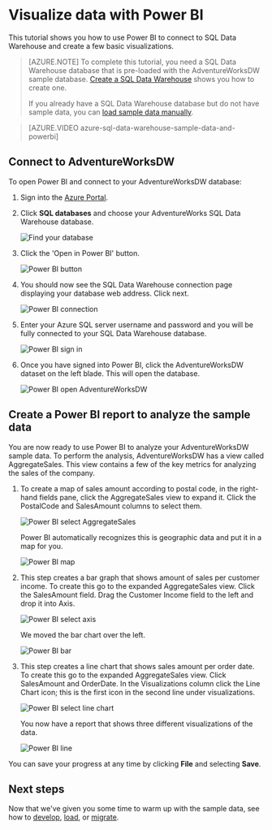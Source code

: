 <properties
   pageTitle="Visualize SQL Data Warehouse data with Power BI | Microsoft Azure"
   description="Visualize SQL Data Warehouse data with Power BI"
   services="sql-data-warehouse"
   documentationCenter="NA"
   authors="lodipalm"
   manager="barbkess"
   editor=""/>

<tags
   ms.service="sql-data-warehouse"
   ms.devlang="NA"
   ms.topic="get-started-article"
   ms.tgt_pltfrm="NA"
   ms.workload="data-services"
   ms.date="01/07/2016"
   ms.author="lodipalm;barbkess;sonyama"/>

# Visualize data with Power BI

This tutorial shows you how to use Power BI to connect to SQL Data Warehouse and create a few basic visualizations.

> [AZURE.NOTE] To complete this tutorial, you need a SQL Data Warehouse database that is pre-loaded with the AdventureWorksDW sample database. [Create a SQL Data Warehouse](sql-data-warehouse-get-started-provision.md) shows you how to create one. 
> 
> If you already have a SQL Data Warehouse database but do not have sample data, you can [load sample data manually][].

> [AZURE.VIDEO azure-sql-data-warehouse-sample-data-and-powerbi]

## Connect to AdventureWorksDW

To open Power BI and connect to your AdventureWorksDW database:

1. Sign into the [Azure Portal][].
2. Click **SQL databases** and choose your AdventureWorks SQL Data Warehouse database. 

    ![Find your database][1]

3. Click the 'Open in Power BI' button.

    ![Power BI button][2]

4. You should now see the SQL Data Warehouse connection page displaying your database web address. Click next.

    ![Power BI connection][3]

6. Enter your Azure SQL server username and password and you will be fully connected to your SQL Data Warehouse database. 

    ![Power BI sign in][4]

1. Once you have signed into Power BI, click the AdventureWorksDW dataset on the left blade. This will open the database. 

    ![Power BI open AdventureWorksDW][5]



## Create a Power BI report to analyze the sample data

You are now ready to use Power BI to analyze your AdventureWorksDW sample data. To perform the analysis, AdventureWorksDW has a view called AggregateSales. This view contains a few of the key metrics for analyzing the sales of the company. 

1. To create a map of sales amount according to postal code, in the right-hand fields pane, click the AggregateSales view to expand it. Click the PostalCode and SalesAmount columns to select them. 

    ![Power BI select AggregateSales][6] 

    Power BI automatically recognizes this is geographic data and put it in a map for you.

    ![Power BI map][7]

2. This step creates a bar graph that shows amount of sales per customer income. To create this go to the expanded AggregateSales view. Click the SalesAmount field. Drag the Customer Income field to the left and drop it into Axis.
    
    ![Power BI select axis][8]

    We moved the bar chart over the left.

    ![Power BI bar][9]

3. This step creates a line chart that shows sales amount per order date. To create this go to the expanded AggregateSales view. Click SalesAmount and OrderDate. In the Visualizations column click the Line Chart icon; this is the first icon in the second line under visualizations.

	![Power BI select line chart][10]

    You now have a report that shows three different visualizations of the data.

    ![Power BI line][11]

You can save your progress at any time by clicking **File** and selecting **Save**.

## Next steps
Now that we've given you some time to warm up with the sample data, see how to [develop][], [load][], or [migrate][].

<!--Image references-->
[1]:./media/sql-data-warehouse-get-started-analyze-data-with-power-bi/pbi-find-database.png
[2]:./media/sql-data-warehouse-get-started-analyze-data-with-power-bi/pbi-button.png
[3]:./media/sql-data-warehouse-get-started-analyze-data-with-power-bi/pbi-connect-to-azure.png
[4]:./media/sql-data-warehouse-get-started-analyze-data-with-power-bi/pbi-sign-in.png
[5]:./media/sql-data-warehouse-get-started-analyze-data-with-power-bi/pbi-open-adventureworks.png
[6]:./media/sql-data-warehouse-get-started-analyze-data-with-power-bi/pbi-aggregatesales.png
[7]:./media/sql-data-warehouse-get-started-analyze-data-with-power-bi/pbi-map.png
[8]:./media/sql-data-warehouse-get-started-analyze-data-with-power-bi/pbi-chooseaxis.png
[9]:./media/sql-data-warehouse-get-started-analyze-data-with-power-bi/pbi-bar.png
[10]:./media/sql-data-warehouse-get-started-analyze-data-with-power-bi/pbi-prepare-line.png
[11]:./media/sql-data-warehouse-get-started-analyze-data-with-power-bi/pbi-line.png
[12]:./media/sql-data-warehouse-get-started-analyze-data-with-power-bi/pbi-save.png

<!--Article references-->
[migrate]: ./sql-data-warehouse-overview-migrate.md
[develop]: ./sql-data-warehouse-overview-develop.md
[load]: ./sql-data-warehouse-overview-load.md
[load sample data manually]: ./sql-data-warehouse-get-started-manually-load-samples.md
[Azure Portal]: https://portal.azure.com/
[Power BI]: http://www.powerbi.com/
[connecting to SQL Data Warehouse]: ./sql-data-warehouse-integrate-power-bi.md
[Create a SQL Data Warehouse]: ./sql-data-warehouse-get-started-provision.md
